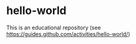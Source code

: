 # hello-world
This is an educational repository (see https://guides.github.com/activities/hello-world/)
